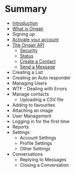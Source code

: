 # Summary

* [Introduction](README.md)
* [What is Ongair](chapter1.md)
* Signing up
* [Activate your account](activate_your_account.md)
* [The Ongair API](API_overview.md)
   * [Security](API_security.md)
   * [Status](API_status.md)
   * [Create a Contact](API_create_a_contact.md)
   * [Send a Message](API_send_a_message.md)
* Creating a List
* Creating an Auto responder
* Managing Users
* WTF - Dealing with Errors
* Manage contacts
   * Uploading a CSV file
* Adding to favourites
* Attaching an image
* User Management
* Logging in for the first time
* Reports
* Settings
   * Account Settings
   * Profile Settings
   * Other Settings
* Conversations
   * Replying to Messages
   * Closing a Conversation

